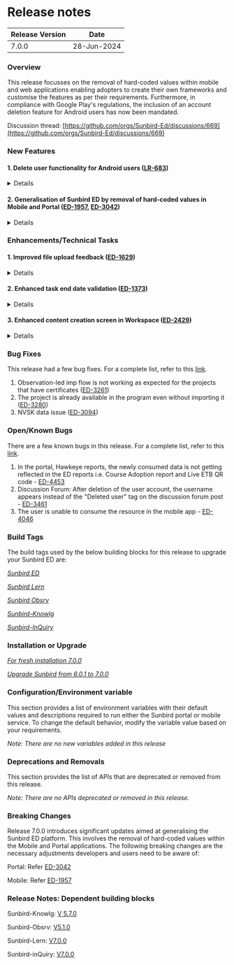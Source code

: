 # Release notes

<table data-full-width="true"><thead><tr><th>Release Version</th><th>Date</th></tr></thead><tbody><tr><td>7.0.0</td><td>28-Jun-2024</td></tr></tbody></table>

### Overview

This release focusses on the removal of hard-coded values within mobile and web applications enabling adopters to create their own frameworks and customise the features as per their requirements. Furthermore, in compliance with Google Play's regulations, the inclusion of an account deletion feature for Android users has now been mandated.

Discussion thread: [https://github.com/orgs/Sunbird-Ed/discussions/669](https://github.com/orgs/Sunbird-Ed/discussions/669)

### New Features

#### **1.** **Delete user functionality for Android users (**[**LR-683**](https://project-sunbird.atlassian.net/browse/LR-683)**)**

<details>

<summary>Details</summary>

Sunbird Mobile and Web app will comply with the [Google Play app's account deletion requirements](https://support.google.com/googleplay/android-developer/answer/13327111?hl=en#zippy=%2Cwhat-users-will-see-if-your-app-supports-account-deletion). It has mandated that if the app allows users to create their account, it must also allow users to request account deletion. This will establish transparency and give users control over their data.

The User Data policy's [Account Deletion Requirement](http://support.google.com/googleplay/android-developer/answer/13316080#account\_deletion) means that:&#x20;

1. All developers must complete new Data deletion questions in the Data safety form on the [**App content**](https://play.google.com/console/app/app-content/summary) page (Policy > App content) in Play Console.
2. If your app enables account creation, you must:
   * provide users with an in-app path to delete their app accounts and associated data; and&#x20;
   * provide a web link resource where users can request app account deletion and associated data deletion.&#x20;

For more details, refer to this [link](../../misc/misc-pages/minimal-build-properties-1.md).

</details>

#### **2.** Generalisation of Sunbird ED by r**emoval of hard-coded values in Mobile and Portal (**[**ED-1957**](https://project-sunbird.atlassian.net/browse/ED-1957)**,** [**ED-3042**](https://project-sunbird.atlassian.net/browse/ED-3042)**)**

<details>

<summary>Details</summary>

Previously, Sunbird ED supported only a single domain, i.e., Education. Now, adopters can create their framework and customise the features per their requirements.&#x20;

The features have been made dynamic by removing the hard-coded values in the portal and the mobile app.

#### **Note (only for existing adopters)**

1. **Portal -** Update the [menu bar forms](https://project-sunbird.atlassian.net/wiki/spaces/SUN/pages/3398729734/ED-Portal+Config+Changes+as+per+the+BMGS+Hardcoded+Removal#Menu-Bar-Form-Configuration-for-Sunbird-ED-\(BMGS\)-Reference).

From release-7.0.0, the hardcoding of ALL tab/global filters has been removed, and the menu bar forms have been modified within the ALL tab section inside the metadata object as `globalFilterConfig`

2. **Mobile -** Update the [framework config forms](https://project-sunbird.atlassian.net/wiki/spaces/SUN/pages/3452239908/Framework+Agnostics+Release+7.0.0#Form%3A-Framework\_update\_config).

Follow the links to configure the forms step-by-step for the [portal](https://project-sunbird.atlassian.net/wiki/spaces/SUN/pages/3434512396/ED-Portal+Framework+Agnostics+Release+7.0.0) and [mobile](https://project-sunbird.atlassian.net/wiki/spaces/SUN/pages/3452239908/Framework+Agnostics+Release+7.0.0#Form:-Framework\_update\_config).

</details>

### Enhancements/Technical Tasks

#### **1.** Improved file upload feedback **(**[**ED-1629**](https://project-sunbird.atlassian.net/browse/ED-1629)**)**

<details>

<summary>Details</summary>

Users will now see a pop-up message and an error icon if any files fail to upload when they submit or sync their projects. Users can also re-upload or remove the files with errors.

</details>

#### 2. Enhanced task end date validation ([ED-1373](https://project-sunbird.atlassian.net/browse/ED-1373))

<details>

<summary>Details</summary>

Users can now only set the task end date within the project start and end dates. Users will also get confirmation pop-ups if changing the project dates affects the task end dates.

</details>

#### 3. Enhanced content creation screen in Workspace ([ED-2429](https://project-sunbird.atlassian.net/browse/ED-2429))

<details>

<summary>Details</summary>

Currently, the workspace creation content is static and requires reconfiguration. To address this, the primary categories are made configurable.

A new form API that includes fields for code, category, and visibility to enable tile configuration is introduced. This will allow any adaptor to hide or modify categories without necessitating code changes in the future.

For more details, refer to [CO-724](https://project-sunbird.atlassian.net/browse/CO-724).

</details>

### Bug Fixes

This release had a few bug fixes. For a complete list, refer to this [link](https://project-sunbird.atlassian.net/issues/?jql=project%20%3D%20ED%20AND%20type%20%3D%20Bug%20AND%20status%20IN%20\(Done%2C%20%22In%20Validation%22\)%20AND%20sprint%20IN%20\(445%2C%20496\)%0AORDER%20BY%20created%20DESC).

1. Observation-led imp flow is not working as expected for the projects that have certificates ([ED-3261](https://project-sunbird.atlassian.net/browse/ED-3261))
2. The project is already available in the program even without importing it ([ED-3280](https://project-sunbird.atlassian.net/browse/ED-3280))
3. NVSK data issue ([ED-3094](https://project-sunbird.atlassian.net/browse/ED-3094))

### Open/Known Bugs

There are a few known bugs in this release. For a complete list, refer to this [link](https://project-sunbird.atlassian.net/issues/?filter=12872\&jql=status%20IN%20\(Open%2C%20%22Selected%20for%20Contribution%22%2C%20%22In%20Development%22%2C%20%22Failed%20Validation%22\)%0AAND%20affectedversion%20%3D%207.0.0%0AAND%20project%20%3D%20ED%0AAND%20type%20%3D%20Bug%0AORDER%20BY%20created%20DESC).

1. In the portal, Hawkeye reports, the newly consumed data is not getting reflected in the ED reports i.e. Course Adoption report and Live ETB QR code - [ED-4453](https://project-sunbird.atlassian.net/browse/ED-4453)
2. Discussion Forum: After deletion of the user account, the username appears instead of the "Deleted user" tag on the discussion forum post - [ED-3461](https://project-sunbird.atlassian.net/browse/ED-3461)
3. The user is unable to consume the resource in the mobile app - [ED-4046](https://project-sunbird.atlassian.net/browse/ED-4046)

### Build Tags

The build tags used by the below building blocks for this release to upgrade your Sunbird ED are:

[_Sunbird ED_](https://ed.sunbird.org/v/release-7.0.0-draft/use/release/updating-sunbird-releases/6.0.0-to-7.0.0#sunbirded)

[_Sunbird Lern_](https://ed.sunbird.org/v/release-7.0.0-draft/use/release/updating-sunbird-releases/6.0.0-to-7.0.0#sunbird-lern)

[_Sunbird Obsrv_](https://ed.sunbird.org/v/release-7.0.0-draft/use/release/updating-sunbird-releases/6.0.0-to-7.0.0#sunbird-obsrv)

[_Sunbird-Knowlg_](https://ed.sunbird.org/v/release-7.0.0-draft/use/release/updating-sunbird-releases/6.0.0-to-7.0.0#sunbird-knowlg)

[_Sunbird-InQuiry_](https://ed.sunbird.org/v/release-7.0.0-draft/use/release/updating-sunbird-releases/6.0.0-to-7.0.0#sunbird-inquiry)

### Installation or Upgrade

[_For fresh installation 7.0.0_](https://ed.sunbird.org/v/release-7.0.0-draft/use/getting-started/install)

[_Upgrade Sunbird from 6.0.1 to 7.0.0_](https://ed.sunbird.org/v/release-7.0.0-draft/use/release/updating-sunbird-releases/6.0.0-to-7.0.0)

### Configuration/Environment variable

This section provides a list of environment variables with their default values and descriptions required to run either the Sunbird portal or mobile service. To change the default behavior, modify the variable value based on your requirements.

_Note: There are no new variables added in this release_

### Deprecations and Removals

This section provides the list of APIs that are deprecated or removed from this release.

_Note: There are no APIs deprecated or removed in this release._

### Breaking Changes

Release 7.0.0 introduces significant updates aimed at generalising the Sunbird ED platform. This involves the removal of hard-coded values within the Mobile and Portal applications. The following breaking changes are the necessary adjustments developers and users need to be aware of:

Portal: Refer [ED-3042](https://project-sunbird.atlassian.net/browse/ED-3042)

Mobile: Refer [ED-1957](https://project-sunbird.atlassian.net/browse/ED-1957)

### Release Notes: Dependent building blocks

Sunbird-Knowlg: [V 5.7.0](https://knowlg.sunbird.org/use/release-notes/release-5.7.0-latest)

Sunbird-Obsrv: [V5.1.0](https://obsrv.sunbird.org/use/release-notes/release-v-5.1.0)

Sunbird-Lern: [V7.0.0](https://lern.sunbird.org/use/release-notes/release-v-7.0.0)

Sunbird-inQuiry: [V7.0.0](https://inquiry.sunbird.org/use/release-notes/inquiry-release-v7.0.0-latest)
